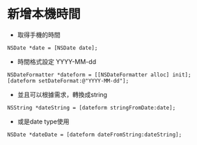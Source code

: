 # 新增本機時間

* 取得手機的時間
```
NSDate *date = [NSDate date];
```

* 時間格式設定 YYYY-MM-dd
```
NSDateFormatter *dateform = [[NSDateFormatter alloc] init];
[dateform setDateFormat:@"YYYY-MM-dd"];
```

* 並且可以根據需求，轉換成string
```
NSString *dateString = [dateform stringFromDate:date];
```
* 或是date type使用
```
NSDate *dateDate = [dateform dateFromString:dateString]; 
```